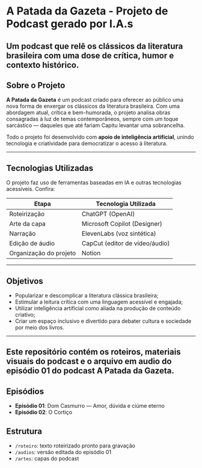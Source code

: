 # A Patada da Gazeta - Projeto de Podcast gerado por I.A.s
**Um podcast que relê os clássicos da literatura brasileira com uma dose de crítica, humor e contexto histórico.**
---

## Sobre o Projeto

**A Patada da Gazeta** é um podcast criado para oferecer ao público uma nova forma de enxergar os clássicos da literatura brasileira. Com uma abordagem atual, crítica e bem-humorada, o projeto analisa obras consagradas à luz de temas contemporâneos, sempre com um toque sarcástico — daqueles que até fariam Capitu levantar uma sobrancelha.

Todo o projeto foi desenvolvido com **apoio de inteligência artificial**, unindo tecnologia e criatividade para democratizar o acesso à literatura.

---

## Tecnologias Utilizadas

O projeto faz uso de ferramentas baseadas em IA e outras tecnologias acessíveis. Confira:

| Etapa                     | Tecnologia Utilizada     |
|--------------------------|--------------------------|
| Roteirização           | ChatGPT (OpenAI)         |
| Arte da capa           | Microsoft Copilot (Designer) |
| Narração               | ElevenLabs (voz sintética) |
| Edição de áudio         | CapCut (editor de vídeo/áudio) |
| Organização do projeto | Notion                   |

---

## Objetivos

- Popularizar e descomplicar a literatura clássica brasileira;
- Estimular a leitura crítica com uma linguagem acessível e engajada;
- Utilizar inteligência artificial como aliada na produção de conteúdo criativo;
- Criar um espaço inclusivo e divertido para debater cultura e sociedade por meio dos livros.
---
Este repositório contém os roteiros, materiais visuais do podcast e o arquivo em audio do episódio 01 do podcast **A Patada da Gazeta**.
---
## Episódios

- **Episódio 01**: Dom Casmurro — Amor, dúvida e ciúme eterno
- **Episódio 02**: O Cortiço

## Estrutura

- `/roteiro`: texto roteirizado pronto para gravação
- `/audios`: versão editada do episódio 01
- `/artes`: capas do podcast
